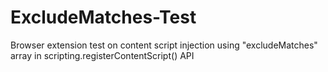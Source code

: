 # ExcludeMatches-Test
Browser extension test on content script injection using "excludeMatches" array in scripting.registerContentScript() API
